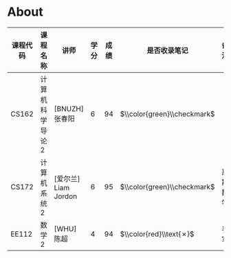 
About
=====




| 课程代码 | 课程名称 | 讲师 | 学分 | 成绩 | 是否收录笔记 | 备注 |
| --- | --- | --- | --- | --- | --- | --- |
| CS162 | 计算机科学导论 2 | \[BNUZH] 张春阳 | 6 | 94 | $\\color{green}\\checkmark$ |  |
| CS172 | 计算机系统 2 | \[爱尔兰] Liam Jordon | 6 | 95 | $\\color{green}\\checkmark$ | 离散数学 |
| EE112 | 数学 2 | \[WHU] 陈超 | 4 | 94 | $\\color{red}\\text{✗}$ | 手写 |


